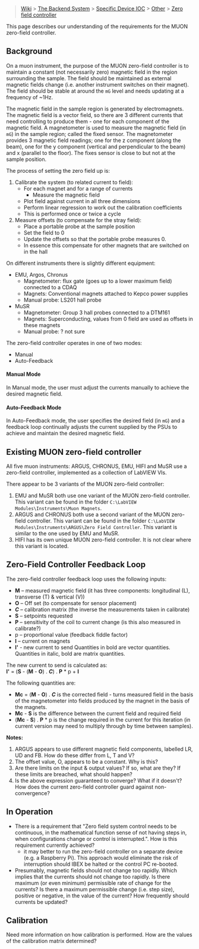 > [Wiki](Home) > [The Backend System](The-Backend-System) > [Specific Device IOC](Specific-Device-IOC) > [Other](Other) > [Zero field controller](Zero-field-controller)

This page describes our understanding of the requirements for the MUON zero-field controller.

## Background ##
On a muon instrument, the purpose of the MUON zero-field controller is to maintain a constant (not necessarily zero) magnetic field in the region surrounding the sample. The field should be maintained as external magnetic fields change (i.e. another instrument switches on their magnet). The field should be stable at around the `mG` level and needs updating at a frequency of ~1Hz.

The magnetic field in the sample region is generated by electromagnets. The magnetic field is a vector field, so there are 3 different currents that need controlling to produce them - one for each component of the magnetic field.  A magnetometer is used to measure the magnetic field (in `mG`) in the sample region; called the fixed sensor.  The magnetometer provides 3 magnetic field readings; one for the z component (along the beam), one for the y component (vertical and perpendicular to the beam) and x (parallel to the floor).  The fixes sensor is close to but not at the sample position.

The process of setting the zero field up is:

1. Calibrate the system (to related current to field):
    - For each magnet and for a range of currents
         - Measure the magnetic field
    - Plot field against current in all three dimensions
    - Perform linear regression to work out the calibration coefficients
    - This is performed once or twice a cycle
1. Measure offsets (to compensate for the stray field):
    - Place a portable probe at the sample position
    - Set the field to 0
    - Update the offsets so that the portable probe measures 0.
    - In essence this compensate for other magnets that are switched on in the hall
    


On different instruments there is slightly different equipment:

- EMU, Argos, Chronus
    - Magnetometer: flux gate (goes up to a lower maximum field) connected to a CDAQ
    - Magnets: Conventional magnets attached to Kepco power supplies
    - Manual probe: LS201 hall probe
- MuSR
    - Magnetometer: Group 3 hall probes connected to a DTM161
    - Magnets: Superconducting, values from 0 field are used as offsets in these magnets
    - Manual probe: ? not sure

The zero-field controller operates in one of two modes:
   * Manual
   * Auto-Feedback

#### Manual Mode ####
In Manual mode, the user must adjust the currents manually to achieve the desired magnetic field.  

#### Auto-Feedback Mode ####
In Auto-Feedback mode, the user specifies the desired field (in `mG`) and a feedback loop continually adjusts the current supplied by the PSUs to achieve and maintain the desired magnetic field.  






## Existing MUON zero-field controller ##
All five muon instruments: ARGUS, CHRONUS, EMU, HIFI and MuSR use a zero-field controller, implemented as a collection of LabVIEW VIs.

There appear to be 3 variants of the MUON zero-field controller:
   1. EMU and MuSR both use one variant of the MUON zero-field controller.  This variant can be found in the folder `C:\LabVIEW Modules\Instruments\Muon Magnets`.
   1. ARGUS and CHRONUS both use a second variant of the MUON zero-field controller.  This variant can be found in the folder `C:\LabVIEW Modules\Instruments\ARGUS\Zero Field Controller`.  This variant is similar to the one used by EMU and MuSR.
   1. HIFI has its own unique MUON zero-field controller.  It is not clear where this variant is located.

## Zero-Field Controller Feedback Loop ##
The zero-field controller feedback loop uses the following inputs:
   * **M** – measured magnetic field (it has three components: longitudinal (L), transverse (T) & vertical (V))
   * **O** – Off set (to compensate for sensor placement)
   * _**C**_ – calibration matrix (the inverse the measurements taken in calibrate)
   * **S** – setpoints requested
   * **P** – sensitivity of the coil to current change (is this also measured in calibrate?)
   * p – proportional value (feedback fiddle factor)
   * **I** – current on magnets
   * **I'** - new current to send
Quantities in bold are vector quantities.  Quantities in italic, bold are matrix quantities.

The new current to send is calculated as: <br>
**I'** = (**S** - (**M** - **O**) . _**C**_) . **P** * p + **I**

The following quantities are:
   * **Mc** = (**M** - **O**) . _**C**_ is the corrected field - turns measured field in the basis of the magnetometer into fields produced by the magnet in the basis of the magnets.
   * **Mc** - **S**  is the difference between the current field and required field
   * (**Mc** - **S**) . **P** * p  is the change required in the current for this iteration (in current version may need to multiply through by time between samples).

**Notes:**
   1. ARGUS appears to use different magnetic field components, labelled LR, UD and FB.  How do these differ from L, T and V?
   1. The offset value, O, appears to be a constant.  Why is this?
   1. Are there limits on the input & output values?  If so, what are they?  If these limits are breached, what should happen?
   1. Is the above expression guaranteed to converge?  What if it doesn't?  How does the current zero-field controller guard against non-convergence?

## In Operation ##
   * There is a requirement that "Zero field system control needs to be continuous, in the mathematical function sense of not having steps in, when configurations change or control is interrupted.".  How is this requirement currently achieved?
      * it may better to run the zero-field controller on a separate device (e.g. a Raspberry Pi).  This approach would eliminate the risk of interruption should IBEX be halted or the control PC re-booted.
   * Presumably, magnetic fields should not change too rapidly.  Which implies that the currents should not change too rapidly.  Is there maximum (or even minimum) permissible rate of change for the currents?  Is there a maximum permissible change (i.e. step size), positive or negative, in the value of the current?  How frequently should currents be updated?  

## Calibration ##
Need more information on how calibration is performed.  How are the values of the calibration matrix determined?
